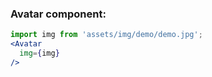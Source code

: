 ### Avatar component:

```jsx
import img from 'assets/img/demo/demo.jpg';
<Avatar
  img={img}
/>
```